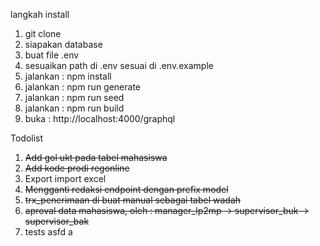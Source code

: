 langkah install

1. git clone
2. siapakan database
3. buat file .env
4. sesuaikan path di .env sesuai di .env.example
5. jalankan : npm install
6. jalankan : npm run generate
7. jalankan : npm run seed
8. jalankan : npm run build
9. buka : http://localhost:4000/graphql

Todolist

1. ~~Add gol ukt pada tabel mahasiswa~~
2. ~~Add kode prodi regonline~~
3. Export import excel
4. ~~Mengganti redaksi endpoint dengan prefix model~~
5. ~~trx_penerimaan di buat manual sebagai tabel wadah~~
6. ~~aproval data mahasiswa, oleh : manager_lp2mp -> supervisor_buk -> supervisor_bak~~
7. tests
asfd a

